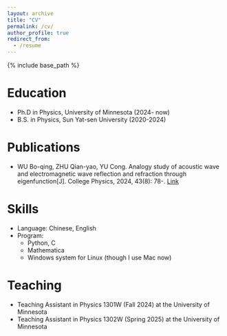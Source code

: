 ```yaml
---
layout: archive
title: "CV"
permalink: /cv/
author_profile: true
redirect_from:
  - /resume
---
```


{% include base_path %}

Education
======
* Ph.D in Physics, University of Minnesota (2024- now)
* B.S. in Physics, Sun Yat-sen University (2020-2024)

Publications
======
* WU Bo-qing, ZHU Qian-yao, YU Cong. Analogy study of acoustic wave and electromagnetic wave  reflection and refraction through eigenfunction[J]. College Physics, 2024, 43(8): 78-. [Link](https://dxwl.bnu.edu.cn/CN/10.16854/j.cnki.1000-0712.230281)
  
Skills
======
* Language: Chinese, English
* Program:
  * Python, C
  * Mathematica
  * Windows system for Linux (though I use Mac now)

  
Teaching
======
* Teaching Assistant in Physics 1301W (Fall 2024) at the University of Minnesota
* Teaching Assistant in Physics 1302W (Spring 2025) at the University of Minnesota
  
